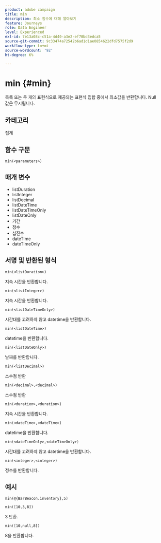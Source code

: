 ```yaml
---
product: adobe campaign
title: min
description: 최소 함수에 대해 알아보기
feature: Journeys
role: Data Engineer
level: Experienced
exl-id: 7e13a08c-c51a-4d40-a3e2-ef70bd3edca5
source-git-commit: 9c33474a72542b6ad1d1ae0854622dfd7575f2d9
workflow-type: tm+mt
source-wordcount: '92'
ht-degree: 6%

---
```


# min {#min}

목록 또는 두 개의 표현식으로 제공되는 표현식 집합 중에서 최소값을 반환합니다. Null 값은 무시됩니다.

## 카테고리

집계

## 함수 구문

`min(<parameters>)`

## 매개 변수

* listDuration
* listInteger
* listDecimal
* listDateTime
* listDateTimeOnly
* listDateOnly
* 기간
* 정수
* 십진수
* dateTime
* dateTimeOnly

## 서명 및 반환된 형식

`min(<listDuration>)`

지속 시간을 반환합니다.

`min(<listInteger>)`

지속 시간을 반환합니다.

`min(<listDateTimeOnly>)`

시간대를 고려하지 않고 datetime을 반환합니다.

`min(<listDateTime>)`

datetime을 반환합니다.

`min(<listDateOnly>)`

날짜를 반환합니다.

`min(<listDecimal>)`

소수점 반환

`min(<decimal>,<decimal>)`

소수점 반환

`min(<duration>,<duration>)`

지속 시간을 반환합니다.

`min(<dateTime>,<dateTime>)`

datetime을 반환합니다.

`min(<dateTimeOnly>,<dateTimeOnly>)`

시간대를 고려하지 않고 datetime을 반환합니다.

`min(<integer>,<integer>)`

정수를 반환합니다.

## 예시

`min(@{BarBeacon.inventory},5)`

`min([10,3,8])`

3 반환.

`min([10,null,8])`

8을 반환합니다.
